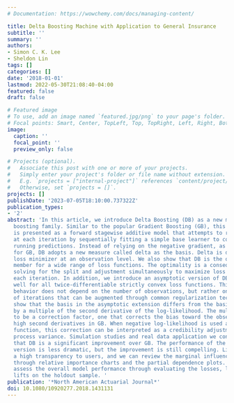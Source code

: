 ```yaml
---
# Documentation: https://wowchemy.com/docs/managing-content/

title: Delta Boosting Machine with Application to General Insurance
subtitle: ''
summary: ''
authors:
- Simon C. K. Lee
- Sheldon Lin
tags: []
categories: []
date: '2018-01-01'
lastmod: 2022-05-30T21:08:40-04:00
featured: false
draft: false

# Featured image
# To use, add an image named `featured.jpg/png` to your page's folder.
# Focal points: Smart, Center, TopLeft, Top, TopRight, Left, Right, BottomLeft, Bottom, BottomRight.
image:
  caption: ''
  focal_point: ''
  preview_only: false

# Projects (optional).
#   Associate this post with one or more of your projects.
#   Simply enter your project's folder or file name without extension.
#   E.g. `projects = ["internal-project"]` references `content/project/deep-learning/index.md`.
#   Otherwise, set `projects = []`.
projects: []
publishDate: '2023-07-05T18:10:00.737322Z'
publication_types:
- '2'
abstract: 'In this article, we introduce Delta Boosting (DB) as a new member of the
  boosting family. Similar to the popular Gradient Boosting (GB), this new member
  is presented as a forward stagewise additive model that attempts to reduce the loss
  at each iteration by sequentially fitting a simple base learner to complement the
  running predictions. Instead of relying on the negative gradient, as is the case
  for GB, DB adopts a new measure called delta as the basis. Delta is defined as the
  loss minimizer at an observation level. We also show that DB is the optimal boosting
  member for a wide range of loss functions. The optimality is a consequence of DB
  solving for the split and adjustment simultaneously to maximize loss reduction at
  each iteration. In addition, we introduce an asymptotic version of DB that works
  well for all twice-differentiable strictly convex loss functions. This asymptotic
  behavior does not depend on the number of observations, but rather on a high number
  of iterations that can be augmented through common regularization techniques. We
  show that the basis in the asymptotic extension differs from the basis in GB only
  by a multiple of the second derivative of the log-likelihood. The multiple is considered
  to be a correction factor, one that corrects the bias toward the observations with
  high second derivatives in GB. When negative log-likelihood is used as the loss
  function, this correction can be interpreted as a credibility adjustment for the
  process variance. Simulation studies and real data application we conducted suggest
  that DB is a significant improvement over GB. The performance of the asymptotic
  version is less dramatic, but the improvement is still compelling. Like GB, DB provides
  a high transparency to users, and we can review the marginal influence of variables
  through relative importance charts and the partial dependence plots. We can also
  assess the overall model performance through evaluating the losses, lifts, and double
  lifts on the holdout sample. '
publication: '*North American Actuarial Journal*'
doi: 10.1080/10920277.2018.1431131
---
```

